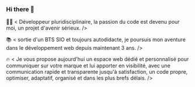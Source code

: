 ### Hi there 👋

🧑‍💻 < Développeur pluridisciplinaire, la passion du code est devenu pour moi, un projet d'avenir sérieux. />

📚 < sortie d'un BTS SIO et toujours autodidacte, je poursuis mon aventure dans le développement web depuis maintenant 3 ans. /> 

🔥 < Je vous propose aujourd'hui un espace web dédié et personnalisé pour communiquer sur votre marque et lui apporter en visibilité, avec une communication rapide et transparente jusqu'à satisfaction, un code propre, optimiser, adaptatif, organisé et dans les plus brefs délais. />
<!--
**SAUZET-Leny/SAUZET-Leny** is a ✨ _special_ ✨ repository because its `README.md` (this file) appears on your GitHub profile.

Here are some ideas to get you started:

- 🔭 I’m currently working on ...
- 🌱 I’m currently learning ...
- 👯 I’m looking to collaborate on ...
- 🤔 I’m looking for help with ...
- 💬 Ask me about ...
- 📫 How to reach me: ...
- 😄 Pronouns: ...
- ⚡ Fun fact: ...
-->

